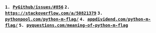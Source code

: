 ### `1. `[`PyGithub/issues/#856`](https://github.com/PyGithub/PyGithub/issues/856#issuecomment-421110639) `2. `[`https://stackoverflow.com/a/50821379`](https://stackoverflow.com/a/50821379) `3. `[`pythonpool.com/python-m-flag/`](https://www.pythonpool.com/python-m-flag/) `4. `[`appdividend.com/python-m-flag/`](https://appdividend.com/2022/06/15/python-m-flag/) `5. `[`pyquestions.com/meaning-of-python-m-flag`](https://pyquestions.com/meaning-of-python-m-flag)
